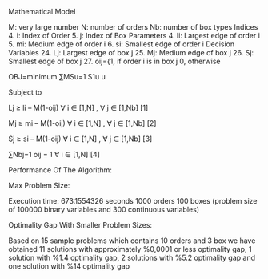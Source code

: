 
Mathematical Model

M: very large number
N: number of orders
Nb: number of box types
Indices
4. i: Index of Order
5. j: Index of Box
Parameters
4. li: Largest edge of order i
5. mi: Medium edge of order i
6. si: Smallest edge of order i
Decision Variables
24. Lj: Largest edge of box j
25. Mj: Medium edge of box j
26. Sj: Smallest edge of box j
27. oij={1, if order i is in box j
 0, otherwise

OBJ=minimum ∑MSu=1 S1u u


Subject to

Lj ≥ li – M(1-oij) ∀ i ∈ [1,N] , ∀ j ∈ [1,Nb] [1]

Mj ≥ mi – M(1-oij) ∀ i ∈ [1,N] , ∀ j ∈ [1,Nb] [2]

Sj ≥ si – M(1-oij) ∀ i ∈ [1,N] , ∀ j ∈ [1,Nb] [3]

∑Nbj=1 oij = 1 ∀ i ∈ [1,N] [4] 

Performance Of The Algorithm:

Max Problem Size:

 Execution time: 673.1554326 seconds 1000 orders 100 boxes (problem size of 100000 binary variables and
300 continuous variables)

Optimality Gap With Smaller Problem Sizes:

 Based on 15 sample problems which contains
10 orders and 3 box we have obtained 11 solutions with approximately %0,0001 or less optimality gap, 1 solution with %1.4
optimality gap, 2 solutions with %5.2 optimality gap and one solution with %14 optimality gap

